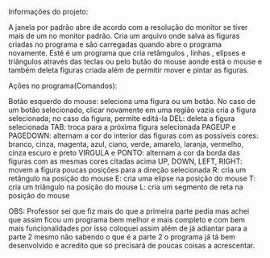 Informações do projeto:

A janela por padrão abre de acordo com a resolução do monitor se tiver mais de um no monitor padrão.
Cria um arquivo onde salva as figuras criadas no programa e são carregadas quando abre o programa novamente.
Esté é um programa que cria retâmgulos , linhas , elipses e triângulos através das teclas ou pelo butão do mouse aonde está o mouse e também deleta figuras criada além de permitir mover e pintar as figuras.



Ações no programa(Comandos):

Botão esquerdo do mouse: seleciona uma figura ou um botão. No caso de um botão selecionado, clicar novamente em uma região vazia cria a figura selecionada; no caso da figura, permite editá-la
DEL: deleta a figura selecionada
TAB: troca para a próxima figura selecionada
PAGEUP e PAGEDOWN: alternam a cor do interior das figuras com as possíveis cores: branco, cinza, magenta, azul, ciano, verde, amarelo, laranja, vermelho, cinza escuro e preto
VIRGULA e PONTO: alternam a cor da borda das figuras com as mesmas cores citadas acima
UP, DOWN, LEFT, RIGHT: movem a figura poucas posições para a direção selecionada
R: cria um retângulo na posição do mouse
E: cria uma elipse na posição do mouse
T: cria um triângulo na posição do mouse
L: cria um segmento de reta na posição do mouse




OBS: Professor sei que fiz mais do que a primeira parte pedia mas achei que assim ficou um programa bem melhor e mais completo e com bem mais funcionalidades por isso coloquei assim além de já adiantar para a parte 2 mesmo não sabendo o que é a parte 2 o programa já tá bem desenvolvido e acredito que só precisará de poucas coisas a acrescentar.
